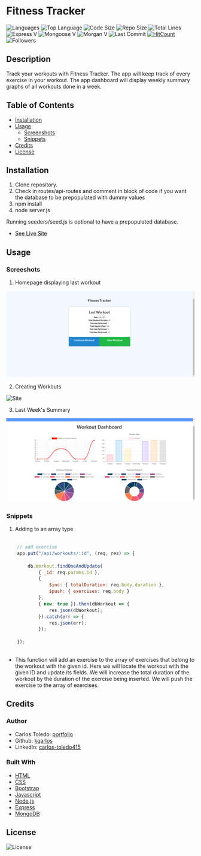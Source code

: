# Fitness Tracker

![Languages](https://img.shields.io/github/languages/count/kqarlos/fitness-tracker)
![Top Language](https://img.shields.io/github/languages/top/kqarlos/fitness-tracker)
![Code Size](https://img.shields.io/github/languages/code-size/kqarlos/fitness-tracker)
![Repo Size](https://img.shields.io/github/repo-size/kqarlos/fitness-tracker)
![Total Lines](https://img.shields.io/tokei/lines/github/kqarlos/fitness-tracker)
![Express V](https://img.shields.io/github/package-json/dependency-version/kqarlos/fitness-tracker/express)
![Mongoose V](https://img.shields.io/github/package-json/dependency-version/kqarlos/fitness-tracker/mongoose)
![Morgan V](https://img.shields.io/github/package-json/dependency-version/kqarlos/fitness-tracker/morgan)
![Last Commit](https://img.shields.io/github/last-commit/kqarlos/fitness-tracker)
[![HitCount](http://hits.dwyl.com/kqarlos/fitness-tracker.svg)](http://hits.dwyl.com/kqarlos/fitness-tracker)
![Followers](https://img.shields.io/github/followers/kqarlos?style=social)

## Description

Track your workouts with Fitness Tracker. The app will keep track of every exercise in your workout. The app dashboard will display weekly summary graphs of all workouts done in a week.

## Table of Contents

* [Installation](#installation)
* [Usage](#usage)
    * [Screenshots](#screenshots)
    * [Snippets](#snippets)
* [Credits](#credits)
* [License](#license)

## Installation

1. Clone repository. 
2. Check in routes/api-routes and comment in block of code if you want the database to be prepopulated with dummy values
3. npm install
4. node server.js

Running seeders/seed.js is optional to have a prepopulated database.

* [See Live Site](https://track-your-fitness.herokuapp.com/?id=5e3b1ea870e2390017f01261)

## Usage

### Screeshots

1. Homepage displaying last workout

![Site](public/assets/homepage.png)

2. Creating Workouts

![Site](public/assets/live.gif)


3. Last Week's Summary

![Site](public/assets/dash.png)

### Snippets


1. Adding to an array type

```javascript

    // add exercise
    app.put("/api/workouts/:id", (req, res) => {

        db.Workout.findOneAndUpdate(
            { _id: req.params.id },
            {
                $inc: { totalDuration: req.body.duration },
                $push: { exercises: req.body }
            },
            { new: true }).then(dbWorkout => {
                res.json(dbWorkout);
            }).catch(err => {
                res.json(err);
            });

    });
    
```
* This function will add an exercise to the array of exercises that belong to the workout with the given id. Here we will locate the workout with the given ID and update its fields. We will increase the total duration of the workout by the duration of the exercise being inserted. We will push the exercise to the array of exercises.


## Credits

### Author

- Carlos Toledo: [portfolio](https://professional-portfolio2020.herokuapp.com/)
- Github: [kqarlos](https://www.github.com/kqarlos)
- LinkedIn: [carlos-toledo415](https://www.linkedin.com/in/carlos-toledo415/)

### Built With

* [HTML](https://developer.mozilla.org/en-US/docs/Web/HTML)
* [CSS](https://developer.mozilla.org/en-US/docs/Web/CSS)
* [Bootstrap](https://getbootstrap.com/)
* [Javascript](https://www.javascript.com/)
* [Node.js](https://nodejs.org/en/)
* [Express](https://www.npmjs.com/package/express)
* [MongoDB](https://www.mongodb.com/)

## License

![License](https://img.shields.io/github/license/kqarlos/fitness-tracker)

